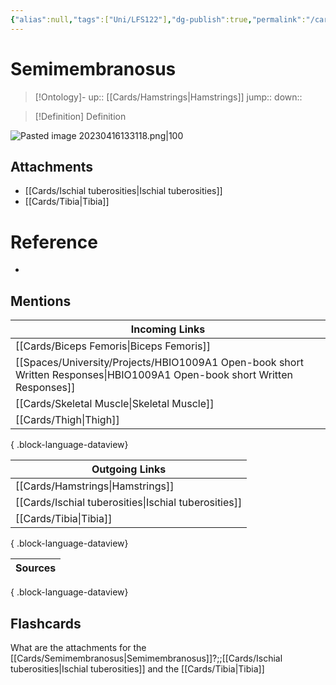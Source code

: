 ```yaml
---
{"alias":null,"tags":["Uni/LFS122"],"dg-publish":true,"permalink":"/cards/semimembranosus/","dgPassFrontmatter":true}
---
```


# Semimembranosus

> [!Ontology]-
> up:: [[Cards/Hamstrings\|Hamstrings]]
> jump::
> down:: 

> [!Definition] Definition

![Pasted image 20230416133118.png|100](/img/user/Extras/Images/Pasted%20image%2020230416133118.png)

## Attachments

- [[Cards/Ischial tuberosities\|Ischial tuberosities]]
- [[Cards/Tibia\|Tibia]]

# Reference

- 

## Mentions
| Incoming Links                                                                                                               |
| ---------------------------------------------------------------------------------------------------------------------------- |
| [[Cards/Biceps Femoris\|Biceps Femoris]]                                                                                  |
| [[Spaces/University/Projects/HBIO1009A1 Open-book short Written Responses\|HBIO1009A1 Open-book short Written Responses]] |
| [[Cards/Skeletal Muscle\|Skeletal Muscle]]                                                                                |
| [[Cards/Thigh\|Thigh]]                                                                                                    |

{ .block-language-dataview}

| Outgoing Links                                          |
| ------------------------------------------------------- |
| [[Cards/Hamstrings\|Hamstrings]]                     |
| [[Cards/Ischial tuberosities\|Ischial tuberosities]] |
| [[Cards/Tibia\|Tibia]]                               |

{ .block-language-dataview}

| Sources |
| ------- |

{ .block-language-dataview}

## Flashcards

What are the attachments for the [[Cards/Semimembranosus\|Semimembranosus]]?;;[[Cards/Ischial tuberosities\|Ischial tuberosities]] and the [[Cards/Tibia\|Tibia]]
<!--SR:!2023-04-19,3,250-->